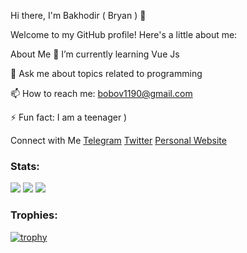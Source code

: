 Hi there, I'm Bakhodir ( Bryan ) 👋

Welcome to my GitHub profile! Here's a little about me:

About Me
🌱 I’m currently learning Vue Js

💬 Ask me about topics related to programming

📫 How to reach me: bobov1190@gmail.com

⚡ Fun fact: I am a teenager )

Connect with Me
[Telegram](https://t.me/programma1190)
[Twitter](https://x.com/edge_name)
[Personal Website](qadimiy.github.io)

### Stats:
![](http://github-profile-summary-cards.vercel.app/api/cards/profile-details?username=bobov1190&theme=transparent)
![](http://github-profile-summary-cards.vercel.app/api/cards/stats?username=bobov1190&theme=transparent)
![](http://github-profile-summary-cards.vercel.app/api/cards/productive-time?username=bobov1190&theme=transparent&utcOffset=8)

### Trophies:

[![trophy](https://github-profile-trophy.vercel.app/?username=bobov1190)](https://github.com/bobov1190/github-profile-trophy)
